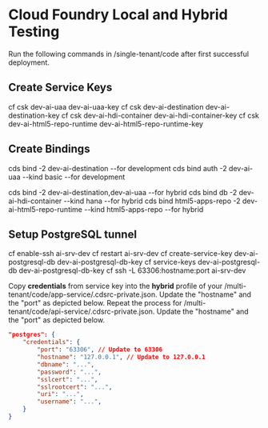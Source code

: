 # Cloud Foundry Local and Hybrid Testing

Run the following commands in /single-tenant/code after first successful deployment. 

## Create Service Keys
cf csk dev-ai-uaa dev-ai-uaa-key
cf csk dev-ai-destination dev-ai-destination-key
cf csk dev-ai-hdi-container dev-ai-hdi-container-key
cf csk dev-ai-html5-repo-runtime dev-ai-html5-repo-runtime-key 

## Create Bindings
cds bind -2 dev-ai-destination --for development
cds bind auth -2 dev-ai-uaa --kind basic --for development

cds bind -2 dev-ai-destination,dev-ai-uaa --for hybrid
cds bind db -2 dev-ai-hdi-container --kind hana --for hybrid
cds bind html5-apps-repo -2 dev-ai-html5-repo-runtime --kind html5-apps-repo --for hybrid

## Setup PostgreSQL tunnel
cf enable-ssh ai-srv-dev
cf restart ai-srv-dev
cf create-service-key dev-ai-postgresql-db dev-ai-postgresql-db-key
cf service-keys dev-ai-postgresql-db dev-ai-postgresql-db-key
cf ssh -L 63306:hostname:port ai-srv-dev

Copy **credentials** from service key into the **hybrid** profile of your /multi-tenant/code/app-service/.cdsrc-private.json. Update the "hostname" and the "port" as depicted below.
Repeat the process for /multi-tenant/code/api-service/.cdsrc-private.json. Update the "hostname" and the "port" as depicted below.

```json
"postgres": {
    "credentials": {
        "port": "63306", // Update to 63306
        "hostname": "127.0.0.1", // Update to 127.0.0.1
        "dbname": "...",
        "password": "...",
        "sslcert": "...",
        "sslrootcert": "...",
        "uri": "...",
        "username": "...",
    }
}
```